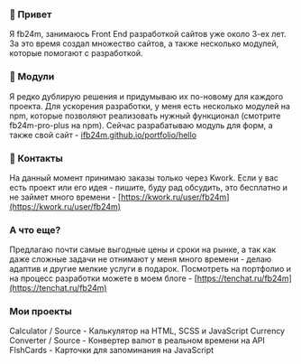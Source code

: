 ### 👋 Привет
Я fb24m, занимаюсь Front End разработкой сайтов уже около 3-ех лет. За это время создал множество сайтов, а также несколько модулей, которые помогают с разработкой. 

### 🧰 Модули
Я редко дублирую решения и придумываю их по-новому для каждого проекта. Для ускорения разработки, у меня есть несколько модулей на npm, которые позволяют реализовать нужный функционал (смотрите fb24m-pro-plus на npm). Сейчас разрабатываю модуль для форм, а также свой сайт - [ifb24m.github.io/portfolio/hello](ifb24m.github.io/portfolio/hello)

### 📝 Контакты
На данный момент принимаю заказы только через Kwork. Если у вас есть проект или его идея - пишите, буду рад обсудить, это бесплатно и не займет много времени - [https://kwork.ru/user/fb24m](https://kwork.ru/user/fb24m)

### А что еще?
Предлагаю почти самые выгодные цены и сроки на рынке, а так как даже сложные задачи не отнимают у меня много времени - делаю адаптив и другие мелкие услуги в подарок. Посмотреть на портфолио и на процесс разработки можете в моем блоге - [https://tenchat.ru/fb24m](https://tenchat.ru/fb24m)

### Мои проекты
Calculator / Source - Калькулятор на HTML, SCSS и JavaScript
Currency Converter / Source - Конвертер валют в реальном времени на API
FlshCards - Карточки для запоминания на JavaScript
